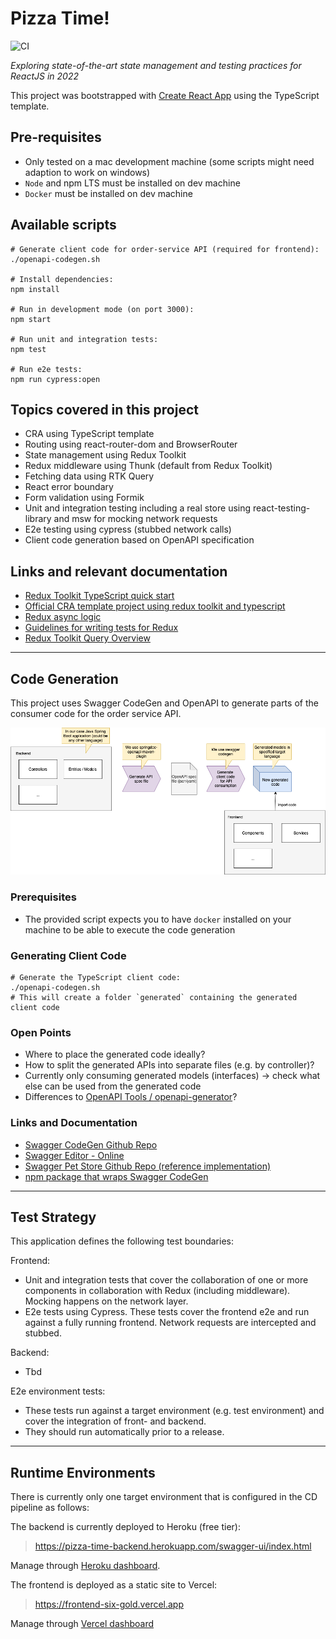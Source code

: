 # Pizza Time!

![CI](https://github.com/ynnckth/pizza-time/actions/workflows/main.yml/badge.svg)

*Exploring state-of-the-art state management and testing practices for ReactJS in 2022*

This project was bootstrapped with [Create React App](https://github.com/facebook/create-react-app) using the TypeScript template.

## Pre-requisites

- Only tested on a mac development machine (some scripts might need adaption to work on windows)
- `Node` and npm LTS must be installed on dev machine
- `Docker` must be installed on dev machine

## Available scripts

```shell
# Generate client code for order-service API (required for frontend):
./openapi-codegen.sh

# Install dependencies:
npm install

# Run in development mode (on port 3000):
npm start

# Run unit and integration tests: 
npm test

# Run e2e tests:
npm run cypress:open
```

## Topics covered in this project

- CRA using TypeScript template
- Routing using react-router-dom and BrowserRouter
- State management using Redux Toolkit
- Redux middleware using Thunk (default from Redux Toolkit)
- Fetching data using RTK Query
- React error boundary
- Form validation using Formik
- Unit and integration testing including a real store using react-testing-library and msw for mocking network requests
- E2e testing using cypress (stubbed network calls)
- Client code generation based on OpenAPI specification

## Links and relevant documentation
- [Redux Toolkit TypeScript quick start](https://redux-toolkit.js.org/tutorials/typescript)
- [Official CRA template project using redux toolkit and typescript](https://github.com/reduxjs/cra-template-redux-typescript)
- [Redux async logic](https://redux.js.org/tutorials/essentials/part-5-async-logic)
- [Guidelines for writing tests for Redux](https://redux.js.org/usage/writing-tests)
- [Redux Toolkit Query Overview](https://redux-toolkit.js.org/rtk-query/overview)

---

## Code Generation

This project uses Swagger CodeGen and OpenAPI to generate parts of the consumer code for the order service API.

![Code generation process](./doc/openapi-codegen.png)

### Prerequisites
- The provided script expects you to have `docker` installed on your machine to be able to execute the code generation

### Generating Client Code

```shell
# Generate the TypeScript client code:
./openapi-codegen.sh
# This will create a folder `generated` containing the generated client code
```

### Open Points

- Where to place the generated code ideally?
- How to split the generated APIs into separate files (e.g. by controller)?
- Currently only consuming generated models (interfaces) -> check what else can be used from the generated code
- Differences to [OpenAPI Tools / openapi-generator](https://github.com/OpenAPITools/openapi-generator)?

### Links and Documentation

- [Swagger CodeGen Github Repo](https://github.com/swagger-api/swagger-codegen)
- [Swagger Editor - Online](https://editor.swagger.io/)
- [Swagger Pet Store Github Repo (reference implementation)](https://github.com/swagger-api/swagger-petstore)
- [npm package that wraps Swagger CodeGen](https://www.npmjs.com/package/@openapitools/openapi-generator-cli)

---

## Test Strategy

This application defines the following test boundaries: 

Frontend: 
- Unit and integration tests that cover the collaboration of one or more components in collaboration with Redux (including middleware). Mocking happens on the network layer.
- E2e tests using Cypress. These tests cover the frontend e2e and run against a fully running frontend. Network requests are intercepted and stubbed.

Backend:
- Tbd

E2e environment tests: 
- These tests run against a target environment (e.g. test environment) and cover the integration of front- and backend.
- They should run automatically prior to a release.

---


## Runtime Environments

There is currently only one target environment that is configured in the CD pipeline as follows:

The backend is currently deployed to Heroku (free tier): 
> https://pizza-time-backend.herokuapp.com/swagger-ui/index.html

Manage through [Heroku dashboard](https://dashboard.heroku.com/apps/pizza-time-backend).

The frontend is deployed as a static site to Vercel: 
> https://frontend-six-gold.vercel.app

Manage through [Vercel dashboard](https://vercel.com/dashboard)